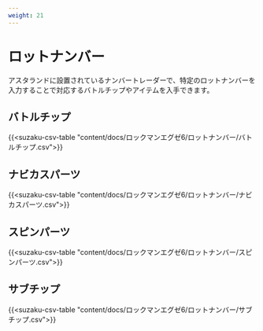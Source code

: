 ```yaml
---
weight: 21
---
```


# ロットナンバー

アスタランドに設置されているナンバートレーダーで、特定のロットナンバーを入力することで対応するバトルチップやアイテムを入手できます。

## バトルチップ

{{<suzaku-csv-table "content/docs/ロックマンエグゼ6/ロットナンバー/バトルチップ.csv">}}

## ナビカスパーツ

{{<suzaku-csv-table "content/docs/ロックマンエグゼ6/ロットナンバー/ナビカスパーツ.csv">}}

## スピンパーツ

{{<suzaku-csv-table "content/docs/ロックマンエグゼ6/ロットナンバー/スピンパーツ.csv">}}

## サブチップ

{{<suzaku-csv-table "content/docs/ロックマンエグゼ6/ロットナンバー/サブチップ.csv">}}
